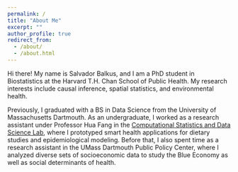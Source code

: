 ```yaml
---
permalink: /
title: "About Me"
excerpt: ""
author_profile: true
redirect_from: 
  - /about/
  - /about.html
---
```


Hi there! My name is Salvador Balkus, and I am a PhD student in Biostatistics at the Harvard T.H. Chan School of Public Health. My research interests include causal inference, spatial statistics, and environmental health.

Previously, I graduated with a BS in Data Science from the University of Massachusetts Dartmouth. As an undergraduate, I worked as a research assistant under Professor Hua Fang in the [Computational Statistics and Data Science Lab](https://www.umassmed.edu/fanglab/), where I prototyped smart health applications for dietary studies and epidemiological modeling. Before that, I also spent time as a research assistant in the UMass Dartmouth Public Policy Center, where I analyzed diverse sets of socioeconomic data to study the Blue Economy as well as social determinants of health. 